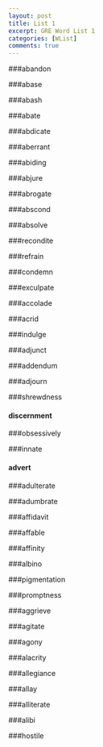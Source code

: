 ```yaml
---
layout: post
title: List 1
excerpt: GRE Word List 1
categories: [WList]
comments: true
---
```


###abandon

###abase

###abash

###abate

###abdicate

###aberrant

###abiding

###abjure

###abrogate

###abscond

###absolve

###recondite

###refrain

###condemn

###exculpate

###accolade

###acrid

###indulge

###adjunct

###addendum

###adjourn

###shrewdness

#### discernment

###obsessively

###innate

#### advert

###adulterate

###adumbrate

###affidavit

###affable

###affinity

###albino

###pigmentation

###promptness

###aggrieve

###agitate

###agony

###alacrity

###allegiance

###allay

###alliterate

###alibi

###hostile



